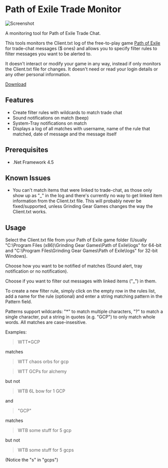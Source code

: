 Path of Exile Trade Monitor
===============

![Screenshot](https://raw.github.com/Panaetius/PoETradeMonitor/master/img/Screenshot.PNG)

A monitoring tool for Path of Exile Trade Chat.

This tools monitors the Client.txt log of the free-to-play game [Path of Exile](http://www.pathofexile.com) for trade-chat messages ($ ones) and allows you to specify filter rules to filter messages you want to be alerted to.

It doesn't interact or modify your game in any way, instead if only monitors the Client.txt file for changes. It doesn't need or read your login details or any other personal information.

[Download](https://github.com/Panaetius/PoETradeMonitor/raw/master/binaries/PoEMonitor%20v0.2.zip)

Features
--------
- Create filter rules with wildcards to match trade chat
- Sound notifications on match (beep)
- System-Tray notifications on match
- Displays a log of all matches with username, name of the rule that matched, date of message and the message itself

Prerequisites
-------------
- .Net Framework 4.5

Known Issues
------------
- You can't match items that were linked to trade-chat, as those only show up as "_" in the log and there's currently no way to get linked item information from the Client.txt file. This will probably never be fixed/supported, unless Grinding Gear Games changes the way the Client.txt works.

Usage
-----
Select the Client.txt file from your Path of Exile game folder (Usually "C:\Program Files (x86)\Grinding Gear Games\Path of Exile\logs" for 64-bit and "C:\Program Files\Grinding Gear Games\Path of Exile\logs" for 32-bit Windows).

Choose how you want to be notified of matches (Sound alert, tray notification or no notification).

Choose if you want to filter out messages with linked items ("_") in them.

To create a new filter rule, simply click on the empty row in the rules list, add a name for the rule (optional) and enter a string matching pattern in the Pattern field.

Patterns support wildcards: "*" to match multiple characters, "?" to match a single character, put a string in quotes (e.g. "GCP") to only match whole words. All matches are case-insesitive.

Examples:

> WTT*GCP

matches

> WTT chaos orbs for gcp

> WTT GCPs for alchemy

but not

>WTB 6L bow for 1 GCP
 
 
and
>"GCP"

matches

>WTB some stuff for 5 gcp

but not

>WTB some stuff for 5 gcps

(Notice the "s" in "gcps")
